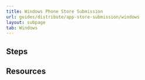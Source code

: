 ```yaml
---
title: Windows Phone Store Submission
url: guides/distribute/app-store-submission/windows
layout: subpage
tab: Windows
---
```



## Steps

## Resources
